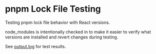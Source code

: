 # pnpm Lock File Testing

Testing pnpm lock file behavior with React versions.

node_modules is intentionally checked in to make it easier to verify what versions are installed and revert changes during testing.

See [output.log](output.log) for test results.